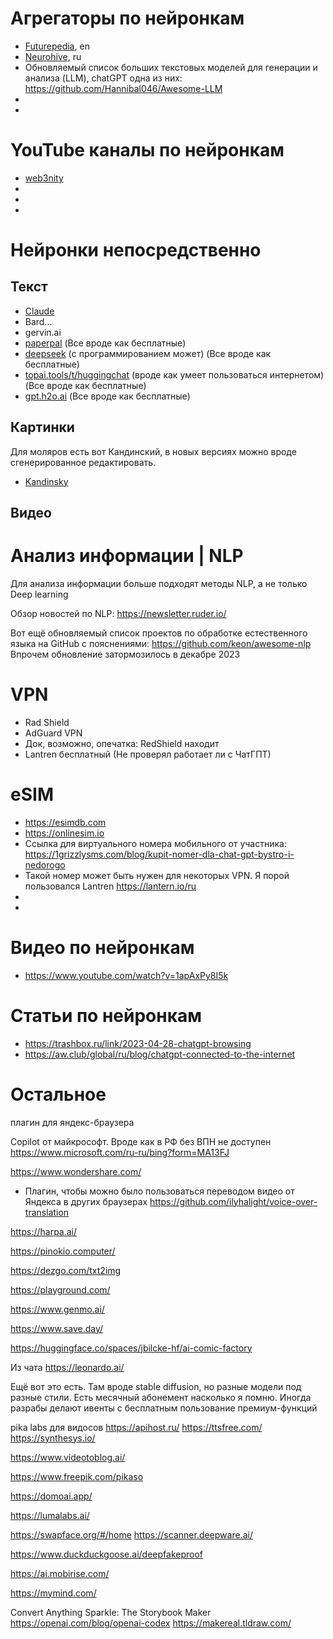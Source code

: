 # Агрегаторы по нейронкам

- [Futurepedia](https://www.futurepedia.io/), en
- [Neurohive](https://neurohive.io/ru/), ru
- Обновляемый список больших текстовых моделей для генерации и анализа (LLM), chatGPT одна из них: https://github.com/Hannibal046/Awesome-LLM 
- 
- 

# YouTube каналы по нейронкам

- [web3nity](https://www.youtube.com/@Web3nity/videos)
- 
- 
- 


# Нейронки непосредственно

## Текст

- [Claude](https://claude.ai)
- Bard...
- gervin.ai
- [paperpal](https://paperpal.com/) (Все вроде как бесплатные)
- [deepseek](https://www.deepseek.com/) (с программированием может) (Все вроде как бесплатные)
- [topai.tools/t/huggingchat](https://topai.tools/t/huggingchat) (вроде как умеет пользоваться интернетом) (Все вроде как бесплатные)
- [gpt.h2o.ai](https://gpt.h2o.ai/) (Все вроде как бесплатные)

## Картинки

Для моляров есть вот Кандинский, в новых версиях можно вроде сгенерированное редактировать.

- [Kandinsky](https://www.sberbank.com/promo/kandinsky/)


## Видео



# Анализ информации | NLP

Для анализа информации больше подходят методы NLP, а не только Deep learning

Обзор новостей по NLP: https://newsletter.ruder.io/

Вот ещё обновляемый список проектов по обработке естественного языка на GitHub  с пояснениями: https://github.com/keon/awesome-nlp
Впрочем обновление затормозилось в декабре 2023

# VPN

- Rad Shield
- AdGuard VPN
- Док, возможно, опечатка: RedShield находит
- Lantren бесплатный (Не проверял работает ли с ЧатГПТ)

# eSIM

- https://esimdb.com
- https://onlinesim.io
- Ссылка для виртуального номера мобильного от участника: https://1grizzlysms.com/blog/kupit-nomer-dla-chat-gpt-bystro-i-nedorogo
- Такой номер может быть нужен для некоторых VPN. Я порой пользовался Lantren https://lantern.io/ru 
- 
- 


# Видео по нейронкам

- https://www.youtube.com/watch?v=1apAxPy8I5k

# Статьи по нейронкам

- https://trashbox.ru/link/2023-04-28-chatgpt-browsing
- https://aw.club/global/ru/blog/chatgpt-connected-to-the-internet

# Остальное

плагин для яндекс-браузера

Copilot от майкрософт. Вроде как в РФ без ВПН не доступен
https://www.microsoft.com/ru-ru/bing?form=MA13FJ

https://www.wondershare.com/

- Плагин, чтобы можно было пользоваться переводом видео от Яндекса в других браузерах https://github.com/ilyhalight/voice-over-translation


https://harpa.ai/


https://pinokio.computer/


https://dezgo.com/txt2img


https://playground.com/



https://www.genmo.ai/


https://www.save.day/



https://huggingface.co/spaces/jbilcke-hf/ai-comic-factory



Из чата 
https://leonardo.ai/

Ещё вот это есть. Там вроде stable diffusion, но разные модели под разные стили. Есть месячный абонемент насколько я помню. Иногда разрабы делают ивенты с бесплатным пользование премиум-функций




pika labs
для видосов
https://apihost.ru/ 
https://ttsfree.com/ 
https://synthesys.io/




https://www.videotoblog.ai/

https://www.freepik.com/pikaso

https://domoai.app/

https://lumalabs.ai/


https://swapface.org/#/home
https://scanner.deepware.ai/ 

https://www.duckduckgoose.ai/deepfakeproof



https://ai.mobirise.com/


https://mymind.com/



Convert Anything
Sparkle: The Storybook Maker
https://openai.com/blog/openai-codex
https://makereal.tldraw.com/
